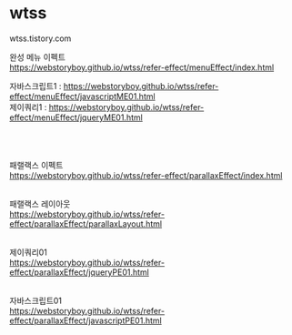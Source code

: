 # wtss
wtss.tistory.com


완성
메뉴 이펙트 <br> https://webstoryboy.github.io/wtss/refer-effect/menuEffect/index.html <br>


자바스크립트1 : https://webstoryboy.github.io/wtss/refer-effect/menuEffect/javascriptME01.html<br> 
제이쿼리1 : https://webstoryboy.github.io/wtss/refer-effect/menuEffect/jqueryME01.html<br>
<br>
<br>
<br>

패랠랙스 이펙트<br> 
https://webstoryboy.github.io/wtss/refer-effect/parallaxEffect/index.html <br>

<br>패랠랙스 레이아웃 <br> 
https://webstoryboy.github.io/wtss/refer-effect/parallaxEffect/parallaxLayout.html <br>

<br>제이쿼리01 <br>
https://webstoryboy.github.io/wtss/refer-effect/parallaxEffect/jqueryPE01.html<br>

<br>자바스크립트01 <br>
https://webstoryboy.github.io/wtss/refer-effect/parallaxEffect/javascriptPE01.html<br>